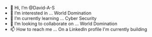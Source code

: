 - 👋 Hi, I’m @David-A-S
- 👀 I’m interested in ... World Domination
- 🌱 I’m currently learning ... Cyber Security
- 💞️ I’m looking to collaborate on ... World Domination
- 📫 How to reach me ... On a LinkedIn profile I'm currently building

<!---
David-A-S/David-A-S is a ✨ special ✨ repository because its `README.md` (this file) appears on your GitHub profile.
You can click the Preview link to take a look at your changes.
--->
